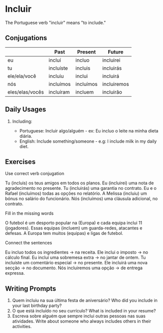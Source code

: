 # Incluir

The Portuguese verb "incluir" means "to include."

## Conjugations

|                 | Past      | Present   | Future      |
| --------------- | --------- | --------- | ----------- |
| eu              | incluí    | incluo    | incluirei   |
| tu              | incluíste | incluis   | incluirás   |
| ele/ela/você    | incluiu   | inclui    | incluirá    |
| nós             | incluímos | incluímos | incluiremos |
| eles/elas/vocês | incluíram | incluem   | incluirão   |

## Daily Usages

1. Including:

   - Portuguese: Incluir algo/alguém - ex: Eu incluo o leite na minha dieta diária.
   - English: Include something/someone - e.g: I include milk in my daily diet.

## Exercises

Use correct verb conjugation

Tu (incluis) os teus amigos em todos os planos.
Eu (incluirei) uma nota de agradecimento no presente.
Tu (incluirás) uma garantia no contrato.
Eu e o Rafael (incluímos) todas as opções no relatório.
A Melissa (incluiu) um bónus no salário do funcionário.
Nós (incluímos) uma cláusula adicional, no contrato.

Fill in the missing words

O futebol é um desporto popular na (Europa) e cada equipa inclui 11 (jogadores). Essas equipas (incluem) um guarda-redes, atacantes e defesas. A Europa tem muitos (equipas) e ligas de futebol.

Connect the sentences

Eu incluo todos os ingredientes -> na receita.
Ele inclui o imposto -> no cálculo final.
Eu incluí uma sobremesa extra -> no jantar de ontem.
Tu incluíste um comentário especial -> no presente.
Ele incluirá uma nova secção -> no documento.
Nós incluiremos uma opção -> de entrega expressa.

## Writing Prompts

1. Quem incluiu na sua última festa de aniversário? Who did you include in your last birthday party?
2. O que está incluído no seu currículo? What is included in your resume?
3. Escreva sobre alguém que sempre inclui outras pessoas nas suas atividades. Write about someone who always includes others in their activities.
